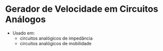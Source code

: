 # Gerador de Velocidade em Circuitos Análogos
- Usado em:
    - circuitos analógicos de impedância
    - circuitos analógicos de mobilidade
